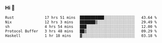 ### Hi 👋

<!--START_SECTION:waka-->

```txt
Rust              17 hrs 51 mins  ███████████░░░░░░░░░░░░░░   43.64 %
Nix               12 hrs 3 mins   ███████▒░░░░░░░░░░░░░░░░░   29.49 %
sh                4 hrs 54 mins   ███░░░░░░░░░░░░░░░░░░░░░░   12.00 %
Protocol Buffer   3 hrs 48 mins   ██▒░░░░░░░░░░░░░░░░░░░░░░   09.29 %
Haskell           1 hr 18 mins    ▓░░░░░░░░░░░░░░░░░░░░░░░░   03.18 %
```

<!--END_SECTION:waka-->
